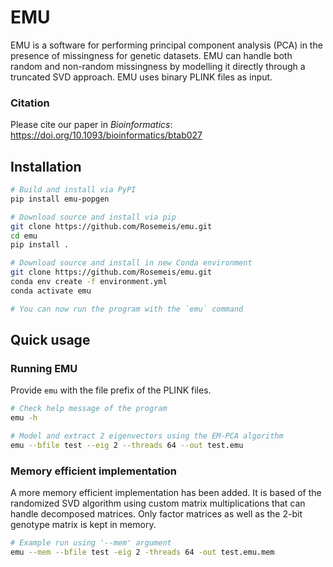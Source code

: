 # EMU
EMU is a software for performing principal component analysis (PCA) in the presence of missingness for genetic datasets. EMU can handle both random and non-random missingness by modelling it directly through a truncated SVD approach. EMU uses binary PLINK files as input.

### Citation
Please cite our paper in *Bioinformatics*: https://doi.org/10.1093/bioinformatics/btab027

## Installation
```bash
# Build and install via PyPI
pip install emu-popgen

# Download source and install via pip
git clone https://github.com/Rosemeis/emu.git
cd emu
pip install .

# Download source and install in new Conda environment
git clone https://github.com/Rosemeis/emu.git
conda env create -f environment.yml
conda activate emu

# You can now run the program with the `emu` command
```

## Quick usage
### Running EMU
Provide `emu` with the file prefix of the PLINK files.
```bash
# Check help message of the program
emu -h

# Model and extract 2 eigenvectors using the EM-PCA algorithm
emu --bfile test --eig 2 --threads 64 --out test.emu
```

### Memory efficient implementation
A more memory efficient implementation has been added. It is based of the randomized SVD algorithm using custom matrix multiplications that can handle decomposed matrices. Only factor matrices as well as the 2-bit genotype matrix is kept in memory.
```bash
# Example run using '--mem' argument
emu --mem --bfile test -eig 2 -threads 64 -out test.emu.mem
```
